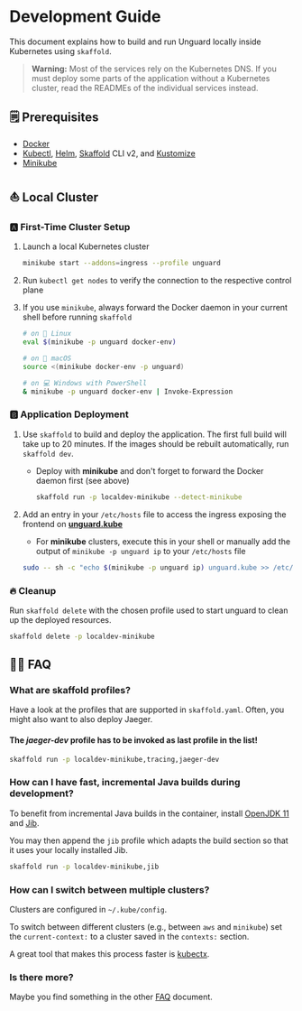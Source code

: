 # Development Guide

This document explains how to build and run Unguard locally inside Kubernetes using `skaffold`.

> **Warning:** Most of the services rely on the Kubernetes DNS. If you must deploy some parts of the application without a
> Kubernetes cluster, read the READMEs of the individual services instead.

## 🗒️ Prerequisites

* [Docker](https://www.docker.com/products/docker-desktop)
* [Kubectl](https://kubernetes.io/docs/tasks/tools/), [Helm](https://helm.sh/docs/intro/install/), [Skaffold](https://skaffold.dev/docs/install/)
  CLI v2, and [Kustomize](https://kubectl.docs.kubernetes.io/installation/kustomize/)
* [Minikube](https://minikube.sigs.k8s.io)

## ⛵ Local Cluster

### 🅰 First-Time Cluster Setup

1. Launch a local Kubernetes cluster

    ```sh
    minikube start --addons=ingress --profile unguard
    ```

2. Run `kubectl get nodes` to verify the connection to the respective control plane

3. If you use `minikube`, always forward the Docker daemon in your current shell before running `skaffold`

    ```sh
    # on 🐧 Linux
    eval $(minikube -p unguard docker-env)

    # on 🍎 macOS
    source <(minikube docker-env -p unguard)

    # on 💻 Windows with PowerShell
    & minikube -p unguard docker-env | Invoke-Expression
    ```

### 🅱 Application Deployment

1. Use `skaffold` to build and deploy the application.
   The first full build will take up to 20 minutes.
   If the images should be rebuilt automatically, run `skaffold dev`.

    * Deploy with **minikube** and don't forget to forward the Docker daemon first (see above)

        ```sh
        skaffold run -p localdev-minikube --detect-minikube
        ```

2. Add an entry in your `/etc/hosts` file to access the ingress exposing the frontend on **[unguard.kube](http://unguard.kube/)**

    * For **minikube** clusters, execute this in your shell or manually add the output of `minikube -p unguard ip` to
      your `/etc/hosts` file

    ```sh
    sudo -- sh -c "echo $(minikube -p unguard ip) unguard.kube >> /etc/hosts"
    ```

### 🔥 Cleanup

Run `skaffold delete` with the chosen profile used to start unguard to clean up the deployed resources.

```sh
skaffold delete -p localdev-minikube
```

## 🙋‍♀️ FAQ

### What are skaffold profiles?

Have a look at the profiles that are supported in `skaffold.yaml`.
Often, you might also want to also deploy Jaeger.

#### The _jaeger-dev_ profile has to be invoked as last profile in the list!

```sh
skaffold run -p localdev-minikube,tracing,jaeger-dev
```

### How can I have fast, incremental Java builds during development?

To benefit from incremental Java builds in the container, install [OpenJDK 11](https://openjdk.java.net/projects/jdk/11/)
and [Jib](https://github.com/GoogleContainerTools/jib).

You may then append the `jib` profile which adapts the build section so that it uses your locally installed Jib.

```sh
skaffold run -p localdev-minikube,jib
```

### How can I switch between multiple clusters?

Clusters are configured in `~/.kube/config`.

To switch between different clusters (e.g., between `aws` and `minikube`) set the `current-context:` to a cluster saved in
the `contexts:` section.

A great tool that makes this process faster is [kubectx](https://github.com/ahmetb/kubectx).

### Is there more?

Maybe you find something in the other [FAQ](FAQ.md) document.
